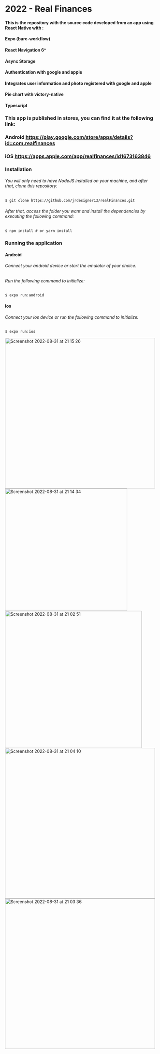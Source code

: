 # 2022 - Real Finances
#### This is the repository with the source code developed from an app using React Native with : 
#### Expo (bare-workflow)
#### React Navigation 6^
#### Async Storage
#### Authentication with google and apple
#### Integrates user information and photo registered with google and apple
#### Pie chart with victory-native
#### Typescript
####

### This app is published in stores, you can find it at the following link:
### Android https://play.google.com/store/apps/details?id=com.realfinances
### iOS https://apps.apple.com/app/realfinances/id1673163846

### Installation 

###### You will only need to have NodeJS installed on your machine, and after that, clone this repository:
```
$ git clone https://github.com/jrdesigner13/realFinances.git
```
###### After that, access the folder you want and install the dependencies by executing the following command:
```
$ npm install # or yarn install
```
### Running the application
#### Android
###### Connect your android device or start the emulator of your choice.
###### Run the following command to initialize:
```
$ expo run:android
```
#### ios
###### Connect your ios device or run the following command to initialize:
```
$ expo run:ios
```
<img width="496" alt="Screenshot 2022-08-31 at 21 15 26" src="https://user-images.githubusercontent.com/38070740/187773684-5cfe4bdf-f32a-4312-bd07-e9d0087dbe60.png">
<img width="404" alt="Screenshot 2022-08-31 at 21 14 34" src="https://user-images.githubusercontent.com/38070740/187773522-646476f9-1a14-4e0e-93c9-0698a2103a6e.png">
<img width="452" alt="Screenshot 2022-08-31 at 21 02 51" src="https://user-images.githubusercontent.com/38070740/187773258-57f4c5e5-3706-4659-9077-f73c34d9a0fa.png">
<img width="496" alt="Screenshot 2022-08-31 at 21 04 10" src="https://user-images.githubusercontent.com/38070740/187773291-43820c89-218f-471e-bc9c-a2534d4e559b.png">
<img width="496" alt="Screenshot 2022-08-31 at 21 03 36" src="https://user-images.githubusercontent.com/38070740/187773312-c466db0e-2284-450f-886a-a1ca984b46d4.png">


